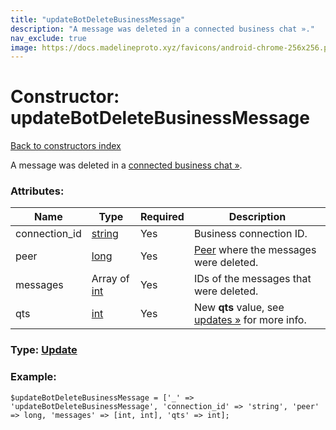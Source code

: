 ```yaml
---
title: "updateBotDeleteBusinessMessage"
description: "A message was deleted in a connected business chat »."
nav_exclude: true
image: https://docs.madelineproto.xyz/favicons/android-chrome-256x256.png
---
```

# Constructor: updateBotDeleteBusinessMessage  
[Back to constructors index](/API_docs/constructors/index.html)



A message was deleted in a [connected business chat »](https://core.telegram.org/api/bots/connected-business-bots).

### Attributes:

| Name     |    Type       | Required | Description |
|----------|---------------|----------|-------------|
|connection\_id|[string](/API_docs/types/string.html) | Yes|Business connection ID.|
|peer|[long](/API_docs/types/long.html) | Yes|[Peer](https://core.telegram.org/api/peers) where the messages were deleted.|
|messages|Array of [int](/API_docs/types/int.html) | Yes|IDs of the messages that were deleted.|
|qts|[int](/API_docs/types/int.html) | Yes|New **qts** value, see [updates »](https://core.telegram.org/api/updates) for more info.|



### Type: [Update](/API_docs/types/Update.html)


### Example:

```
$updateBotDeleteBusinessMessage = ['_' => 'updateBotDeleteBusinessMessage', 'connection_id' => 'string', 'peer' => long, 'messages' => [int, int], 'qts' => int];
```  
